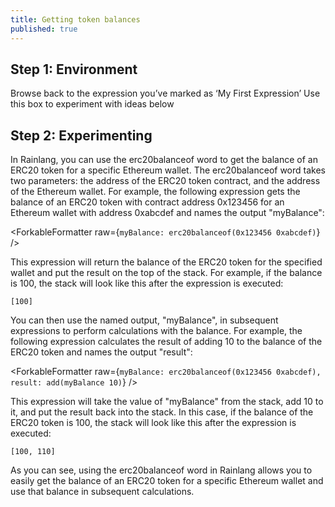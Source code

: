 ```yaml
---
title: Getting token balances
published: true
---
```


<script>
	import ForkableFormatter from '$lib/expressions/ForkableFormatter.svelte';
	import { Parser } from 'rain-svelte-components/package'
</script>

## Step 1: Environment

Browse back to the expression you’ve marked as ‘My First Expression’
Use this box to experiment with ideas below

## Step 2: Experimenting

In Rainlang, you can use the erc20balanceof word to get the balance of an ERC20 token for a specific Ethereum wallet. The erc20balanceof word takes two parameters: the address of the ERC20 token contract, and the address of the Ethereum wallet. For example, the following expression gets the balance of an ERC20 token with contract address 0x123456 for an Ethereum wallet with address 0xabcdef and names the output "myBalance":

<ForkableFormatter raw={`myBalance: erc20balanceof(0x123456 0xabcdef)`} />

This expression will return the balance of the ERC20 token for the specified wallet and put the result on the top of the stack. For example, if the balance is 100, the stack will look like this after the expression is executed:

```
[100]
```

You can then use the named output, "myBalance", in subsequent expressions to perform calculations with the balance. For example, the following expression calculates the result of adding 10 to the balance of the ERC20 token and names the output "result":

<ForkableFormatter raw={`myBalance: erc20balanceof(0x123456 0xabcdef),
result: add(myBalance 10)`} />

This expression will take the value of "myBalance" from the stack, add 10 to it, and put the result back into the stack. In this case, if the balance of the ERC20 token is 100, the stack will look like this after the expression is executed:

```
[100, 110]
```

As you can see, using the erc20balanceof word in Rainlang allows you to easily get the balance of an ERC20 token for a specific Ethereum wallet and use that balance in subsequent calculations.
